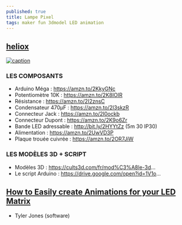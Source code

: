 ```yaml
---
published: true
title: Lampe Pixel
tags: maker fun 3dmodel LED animation
---
```

## [heliox](https://www.youtube.com/watch?v=94nbqv7Jhlo)

[![caption](https://img.youtube.com/vi/94nbqv7Jhlo/0.jpg)](https://www.youtube.com/watch?v=94nbqv7Jhlo)

### LES COMPOSANTS
- Arduino Méga : https://amzn.to/2KkyGNc
- Potentiomètre 10K : https://amzn.to/2K8IOIR
- Résistance : https://amzn.to/2I2znsC
- Condensateur 470µF : https://amzn.to/2I3skzR
- Connecteur Jack : https://amzn.to/2I0ockb
- Connecteur Dupont : https://amzn.to/2K9o6Zr
- Bande LED adressable : http://bit.ly/2HYYtZz (5m 30 IP30)
- Alimentation : https://amzn.to/2UwVD3P
- Plaque trouée cuivrée : https://amzn.to/2OR7JiW

### LES MODÈLES 3D + SCRIPT
- Modèles 3D : https://cults3d.com/fr/mod%C3%A8le-3d...
- Le script Arduino : https://drive.google.com/open?id=1V1o...

## [How to Easily create Animations for your LED Matrix](https://www.youtube.com/watch?v=o6_UYb6I4x4)
- Tyler Jones (software)
